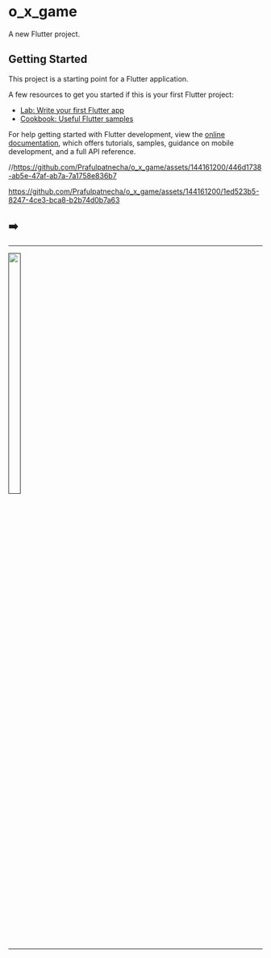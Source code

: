 # o_x_game

A new Flutter project.

## Getting Started

This project is a starting point for a Flutter application.

A few resources to get you started if this is your first Flutter project:

- [Lab: Write your first Flutter app](https://docs.flutter.dev/get-started/codelab)
- [Cookbook: Useful Flutter samples](https://docs.flutter.dev/cookbook)

For help getting started with Flutter development, view the
[online documentation](https://docs.flutter.dev/), which offers tutorials,
samples, guidance on mobile development, and a full API reference.




//https://github.com/Prafulpatnecha/o_x_game/assets/144161200/446d1738-ab5e-47af-ab7a-7a1758e836b7


https://github.com/Prafulpatnecha/o_x_game/assets/144161200/1ed523b5-8247-4ce3-bca8-b2b74d0b7a63


<h2>➡️ </h2>
<hr>
<p>
<a href ="">
<img src="" width="22%" Height="35%">
</a>
</p>
<hr>
